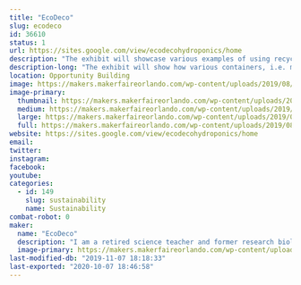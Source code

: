 ```yaml
---
title: "EcoDeco"
slug: ecodeco
id: 36610
status: 1
url: https://sites.google.com/view/ecodecohydroponics/home
description: "The exhibit will showcase various examples of using recycled containers for set and forget hydroponics."
description-long: "The exhibit will show how various containers, i.e. milk jugs, food delivery trays, storage boxes, can be used as growth containers for set and forget hydroponics. Additionally some containers are decoupaged with recycled materials as a means to add an artistic touch to a patio setting. The intent is to show how anyone, regardless of whether one lives in a house or an apartment, can grow their own food."
location: Opportunity Building
image: https://makers.makerfaireorlando.com/wp-content/uploads/2019/08/IMG_2835-2-854x1024.jpg
image-primary:
  thumbnail: https://makers.makerfaireorlando.com/wp-content/uploads/2019/08/IMG_2835-2-150x150.jpg
  medium: https://makers.makerfaireorlando.com/wp-content/uploads/2019/08/IMG_2835-2-250x300.jpg
  large: https://makers.makerfaireorlando.com/wp-content/uploads/2019/08/IMG_2835-2-854x1024.jpg
  full: https://makers.makerfaireorlando.com/wp-content/uploads/2019/08/IMG_2835-2.jpg
website: https://sites.google.com/view/ecodecohydroponics/home
email: 
twitter: 
instagram: 
facebook: 
youtube: 
categories:
  - id: 149
    slug: sustainability
    name: Sustainability
combat-robot: 0
maker:
  name: "EcoDeco"
  description: "I am a retired science teacher and former research biologist. In my retirement, I have explored a number of interests, gardening being one of them. In 2013, I became a master gardener for Seminole county. I have been involved in a variety of projects and one of my favorites is \"set and forget\" hydroponics. With this interest and my passion for promoting recycling, I have put a different spin on the method in an attempt to make it visually appealing and practical for anyone to grow their own food. "
  image-primary: https://makers.makerfaireorlando.com/wp-content/uploads/2019/08/DSC_1348-683x1024.jpg
last-modified-db: "2019-11-07 18:18:33"
last-exported: "2020-10-07 18:46:58"
---
```

